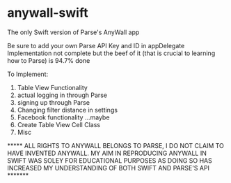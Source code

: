 # anywall-swift
The only Swift version of Parse's AnyWall app 

Be sure to add your own Parse API Key and ID in appDelegate
Implementation not complete but the beef of it (that is crucial to learning how to Parse) is 94.7% done


To Implement:

1) Table View Functionality
2) actual logging in through Parse
3) signing up through Parse
4) Changing filter distance in settings
5) Facebook functionality ...maybe
6) Create Table View Cell Class
7) Misc



***** ALL RIGHTS TO ANYWALL BELONGS TO PARSE, I DO NOT CLAIM TO HAVE INVENTED ANYWALL. 
      MY AIM IN REPRODUCING ANYWALL IN SWIFT WAS SOLEY FOR EDUCATIONAL PURPOSES 
      AS DOING SO HAS INCREASED MY UNDERSTANDING OF BOTH SWIFT AND PARSE'S API *******